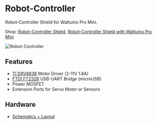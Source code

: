 # Robot-Controller
Robot-Controller Shield for Wattuino Pro Mini.

Shop: 
[Robot-Controller Shield](http://www.watterott.com/en/Robot-Controller), 
[Robot-Controller Shield with Wattuino Pro Mini](http://www.watterott.com/en/Robot-Controller-with-Wattuino-Pro-Mini-5V/16MHz)

![Robot-Controller](https://raw.github.com/watterott/Robot-Controller/master/img/robot-controller.jpg)


## Features
* [TI DRV8838](http://www.ti.com/product/drv8838) Motor Driver (2-11V 1.8A)
* [FTDI FT232R](http://www.ftdichip.com/Products/ICs/FT232R.htm) USB-UART Bridge (microUSB)
* Power MOSFET
* Extension Ports for Servo Motor or Sensors


## Hardware
* [Schematics + Layout](https://github.com/watterott/Robot-Controller/tree/master/pcb)
